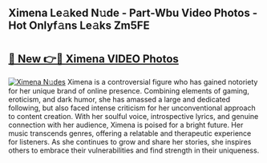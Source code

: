 ## Ximena Le𝚊ked N𝚞de - Part-Wbu Video Photos - Hot Onlyf𝚊ns Le𝚊ks Zm5FE

# <h2><a href="http://ab54741.deff.icu/?id=Ximena">🔗 New 👉🔴 Ximena VIDEO Photos</a></h2>

[![Ximena N𝚞des](https://i.imgur.com/rIISA9y.gif)](http://ab54741.deff.icu/?id=Ximena)
Ximena is a controversial figure who has gained notoriety for her unique brand of online presence. Combining elements of gaming, eroticism, and dark humor, she has amassed a large and dedicated following, but also faced intense criticism for her unconventional approach to content creation. With her soulful voice, introspective lyrics, and genuine connection with her audience, Ximena is poised for a bright future. Her music transcends genres, offering a relatable and therapeutic experience for listeners. As she continues to grow and share her stories, she inspires others to embrace their vulnerabilities and find strength in their uniqueness.
